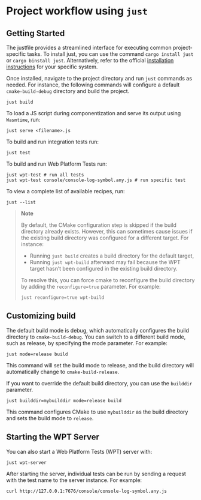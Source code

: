# Project workflow using `just`

## Getting Started

The justfile provides a streamlined interface for executing common project-specific tasks. To
install just, you can use the command `cargo install just` or `cargo binstall just`. Alternatively,
refer to the official [installation instructions][just-install] for your specific system.

Once installed, navigate to the project directory and run `just` commands as needed. For instance,
the following commands will configure a default `cmake-build-debug` directory and build the project.

```shell
just build
```

To load a JS script during componentization and serve its output using `Wasmtime`, run:

```shell
just serve <filename>.js
```

To build and run integration tests run:

```shell
just test
```

To build and run Web Platform Tests run:

```shell
just wpt-test # run all tests
just wpt-test console/console-log-symbol.any.js # run specific test
```

To view a complete list of available recipes, run:

```shell
just --list

```

> **Note**
>
> By default, the CMake configuration step is skipped if the build directory already exists.
> However, this can sometimes cause issues if the existing build directory was configured for a
> different target. For instance:
>
> - Running `just build` creates a build directory for the default target,
> - Running `just wpt-build` afterward may fail because the WPT target hasn’t been configured in the
>   existing build directory.
>
> To resolve this, you can force cmake to reconfigure the build directory by adding the
> `reconfigure=true` parameter. For example:
>
> ```shell
> just reconfigure=true wpt-build
> ```

## Customizing build

The default build mode is debug, which automatically configures the build directory to
`cmake-build-debug`. You can switch to a different build mode, such as release, by specifying the
mode parameter. For example:

```shell
just mode=release build
```

This command will set the build mode to release, and the build directory will automatically change
to `cmake-build-release`.

If you want to override the default build directory, you can use the `builddir` parameter.

```shell
just builddir=mybuilddir mode=release build
```

This command configures CMake to use `mybuilddir` as the build directory and sets the build mode to
`release`.

## Starting the WPT Server

You can also start a Web Platform Tests (WPT) server with:

```shell
just wpt-server
```

After starting the server, individual tests can be run by sending a request with the test name to
the server instance. For example:

```shell
curl http://127.0.0.1:7676/console/console-log-symbol.any.js

```

[just-install]: https://github.com/casey/just?tab=readme-ov-file#installation
